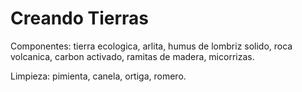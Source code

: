 # Creando Tierras
Componentes: tierra ecologica, arlita, humus de lombriz solido, roca volcanica, carbon activado, ramitas de madera, micorrizas.

Limpieza: pimienta, canela, ortiga, romero.
